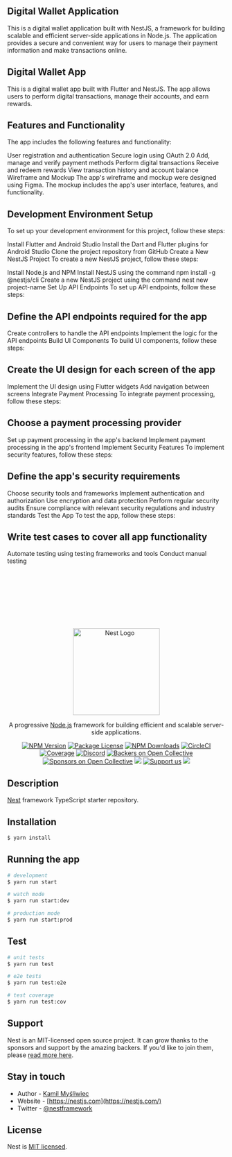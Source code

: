 ## Digital Wallet Application
This is a digital wallet application built with NestJS, a framework for building scalable and efficient server-side applications in Node.js. The application provides a secure and convenient way for users to manage their payment information and make transactions online.

## Digital Wallet App
This is a digital wallet app built with Flutter and NestJS. The app allows users to perform digital transactions, manage their accounts, and earn rewards.

## Features and Functionality
The app includes the following features and functionality:

User registration and authentication
Secure login using OAuth 2.0
Add, manage and verify payment methods
Perform digital transactions
Receive and redeem rewards
View transaction history and account balance
Wireframe and Mockup
The app's wireframe and mockup were designed using Figma. The mockup includes the app's user interface, features, and functionality.

## Development Environment Setup
To set up your development environment for this project, follow these steps:

Install Flutter and Android Studio
Install the Dart and Flutter plugins for Android Studio
Clone the project repository from GitHub
Create a New NestJS Project
To create a new NestJS project, follow these steps:

Install Node.js and NPM
Install NestJS using the command npm install -g @nestjs/cli
Create a new NestJS project using the command nest new project-name
Set Up API Endpoints
To set up API endpoints, follow these steps:

## Define the API endpoints required for the app
Create controllers to handle the API endpoints
Implement the logic for the API endpoints
Build UI Components
To build UI components, follow these steps:

## Create the UI design for each screen of the app
Implement the UI design using Flutter widgets
Add navigation between screens
Integrate Payment Processing
To integrate payment processing, follow these steps:

## Choose a payment processing provider
Set up payment processing in the app's backend
Implement payment processing in the app's frontend
Implement Security Features
To implement security features, follow these steps:

## Define the app's security requirements
Choose security tools and frameworks
Implement authentication and authorization
Use encryption and data protection
Perform regular security audits
Ensure compliance with relevant security regulations and industry standards
Test the App
To test the app, follow these steps:

## Write test cases to cover all app functionality
Automate testing using testing frameworks and tools
Conduct manual testing

<br>
<br><br>
<br><br>
<br><br>









<p align="center">
  <a href="http://nestjs.com/" target="blank"><img src="https://nestjs.com/img/logo-small.svg" width="200" alt="Nest Logo" /></a>
</p>

[circleci-image]: https://img.shields.io/circleci/build/github/nestjs/nest/master?token=abc123def456
[circleci-url]: https://circleci.com/gh/nestjs/nest

  <p align="center">A progressive <a href="http://nodejs.org" target="_blank">Node.js</a> framework for building efficient and scalable server-side applications.</p>
    <p align="center">
<a href="https://www.npmjs.com/~nestjscore" target="_blank"><img src="https://img.shields.io/npm/v/@nestjs/core.svg" alt="NPM Version" /></a>
<a href="https://www.npmjs.com/~nestjscore" target="_blank"><img src="https://img.shields.io/npm/l/@nestjs/core.svg" alt="Package License" /></a>
<a href="https://www.npmjs.com/~nestjscore" target="_blank"><img src="https://img.shields.io/npm/dm/@nestjs/common.svg" alt="NPM Downloads" /></a>
<a href="https://circleci.com/gh/nestjs/nest" target="_blank"><img src="https://img.shields.io/circleci/build/github/nestjs/nest/master" alt="CircleCI" /></a>
<a href="https://coveralls.io/github/nestjs/nest?branch=master" target="_blank"><img src="https://coveralls.io/repos/github/nestjs/nest/badge.svg?branch=master#9" alt="Coverage" /></a>
<a href="https://discord.gg/G7Qnnhy" target="_blank"><img src="https://img.shields.io/badge/discord-online-brightgreen.svg" alt="Discord"/></a>
<a href="https://opencollective.com/nest#backer" target="_blank"><img src="https://opencollective.com/nest/backers/badge.svg" alt="Backers on Open Collective" /></a>
<a href="https://opencollective.com/nest#sponsor" target="_blank"><img src="https://opencollective.com/nest/sponsors/badge.svg" alt="Sponsors on Open Collective" /></a>
  <a href="https://paypal.me/kamilmysliwiec" target="_blank"><img src="https://img.shields.io/badge/Donate-PayPal-ff3f59.svg"/></a>
    <a href="https://opencollective.com/nest#sponsor"  target="_blank"><img src="https://img.shields.io/badge/Support%20us-Open%20Collective-41B883.svg" alt="Support us"></a>
  <a href="https://twitter.com/nestframework" target="_blank"><img src="https://img.shields.io/twitter/follow/nestframework.svg?style=social&label=Follow"></a>
</p>
  <!--[![Backers on Open Collective](https://opencollective.com/nest/backers/badge.svg)](https://opencollective.com/nest#backer)
  [![Sponsors on Open Collective](https://opencollective.com/nest/sponsors/badge.svg)](https://opencollective.com/nest#sponsor)-->

## Description

[Nest](https://github.com/nestjs/nest) framework TypeScript starter repository.

## Installation

```bash
$ yarn install
```

## Running the app

```bash
# development
$ yarn run start

# watch mode
$ yarn run start:dev

# production mode
$ yarn run start:prod
```

## Test

```bash
# unit tests
$ yarn run test

# e2e tests
$ yarn run test:e2e

# test coverage
$ yarn run test:cov
```

## Support

Nest is an MIT-licensed open source project. It can grow thanks to the sponsors and support by the amazing backers. If you'd like to join them, please [read more here](https://docs.nestjs.com/support).

## Stay in touch

- Author - [Kamil Myśliwiec](https://kamilmysliwiec.com)
- Website - [https://nestjs.com](https://nestjs.com/)
- Twitter - [@nestframework](https://twitter.com/nestframework)

## License

Nest is [MIT licensed](LICENSE).
